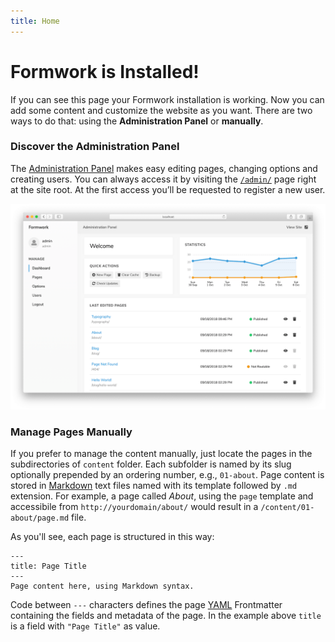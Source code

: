 ```yaml
---
title: Home
---
```

# Formwork is Installed!
If you can see this page your Formwork installation is working.
Now you can add some content and customize the website as you want. There are two ways to do that: using the **Administration Panel** or **manually**.

### Discover the Administration Panel
The [Administration Panel](/admin) makes easy editing pages, changing options and creating users. You can always access it by visiting the [`/admin/`](/admin) page right at the site root. At the first access you’ll be requested to register a new user.

![](/assets/images/admin.png)

### Manage Pages Manually
If you prefer to manage the content manually, just locate the pages in the subdirectories of `content` folder. Each subfolder is named by its slug optionally prepended by an ordering number, e.g., `01-about`. Page content is stored in [Markdown](http://daringfireball.net/projects/markdown/syntax) text files named with its template followed by `.md` extension. For example, a page called *About*, using the `page` template and accessibile from `http://yourdomain/about/` would result in a `/content/01-about/page.md` file.

As you'll see, each page is structured in this way:

```
---
title: Page Title
---
Page content here, using Markdown syntax.
```

Code between `---` characters defines the page [YAML](http://yaml.org) Frontmatter containing the fields and metadata of the page. In the example above `title` is a field with `"Page Title"` as value.